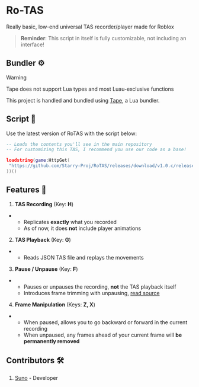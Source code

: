 # Ro-TAS
Really basic, low-end universal TAS recorder/player made for Roblox
> **Reminder**: This script in itself is fully customizable, not including an interface!

## Bundler ⚙️
> [!WARNING]
> Tape does not support Lua types and most Luau-exclusive functions

This project is handled and bundled using [Tape](https://github.com/Belkworks/tape), a Lua bundler.

## Script 📜
Use the latest version of RoTAS with the script below:
```lua
-- Loads the contents you'll see in the main repository
-- For customizing this TAS, I recommend you use our code as a base!

loadstring(game:HttpGet(
 "https://github.com/Starry-Proj/RoTAS/releases/download/v1.0.c/release.luau"
))()
```

## Features 🔢
1. **TAS Recording** (Key: **H**)
- - Replicates **exactly** what you recorded
  - As of now, it does **not** include player animations
2. **TAS Playback** (Key: **G**)
- - Reads JSON TAS file and replays the movements
3. **Pause / Unpause** (Key: **F**)
- - Pauses or unpauses the recording, **not** the TAS playback itself
  - Introduces frame trimming with unpausing, [read source](https://github.com/Starry-Proj/RoTAS/blob/main/framework.luau)
4. **Frame Manipulation** (Keys: **Z, X**)
 - - When paused, allows you to go backward or forward in the current recording
   - When unpaused, any frames ahead of your current frame will **be permanently removed**

## Contributors 🛠️
1. [Suno](https://github.com/mr-suno) - Developer
